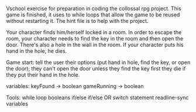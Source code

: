 Vschool exercise for preparation in coding the collossal rpg project. This game is finished, it uses to while loops that allow the game to be reused without restarting it. The hint file is to help with the project.

 Your character finds him/herself locked in a room. In order to escape the room,
 your character needs to find the key in the room and then open the door.
 There's also a hole in the wall in the room. If your character puts his hand
 in the hole, he dies.

 Game start:
 tell the user their options (put hand in hole, find the key, or open the door);
 they can't open the door unless they find the key first
 they die if they put their hand in the hole.

 variables:
 keyFound -> boolean
 gameRunning -> boolean

 Tools:
 while loop
 booleans
 if/else if/else OR switch statement
 readline-sync
 variables